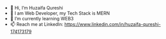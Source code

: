 - 👋 Hi, I’m Huzaifa Qureshi
- 👀 I am Web Developer, my Tech Stack is MERN
- 🌱 I’m currently learning WEB3
- 📫 Reach me at LinkedIn: https://www.linkedin.com/in/huzaifa-qureshi-174173179

